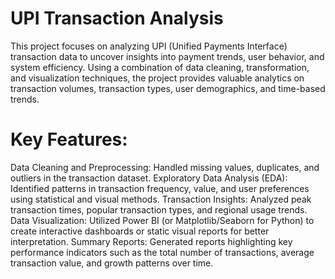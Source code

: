 # UPI Transaction Analysis
This project focuses on analyzing UPI (Unified Payments Interface) transaction data to uncover insights into payment trends, user behavior, and system efficiency. Using a combination of data cleaning, transformation, and visualization techniques, the project provides valuable analytics on transaction volumes, transaction types, user demographics, and time-based trends.

# Key Features:
Data Cleaning and Preprocessing: Handled missing values, duplicates, and outliers in the transaction dataset.
Exploratory Data Analysis (EDA): Identified patterns in transaction frequency, value, and user preferences using statistical and visual methods.
Transaction Insights: Analyzed peak transaction times, popular transaction types, and regional usage trends.
Data Visualization: Utilized Power BI (or Matplotlib/Seaborn for Python) to create interactive dashboards or static visual reports for better interpretation.
Summary Reports: Generated reports highlighting key performance indicators such as the total number of transactions, average transaction value, and growth patterns over time.
